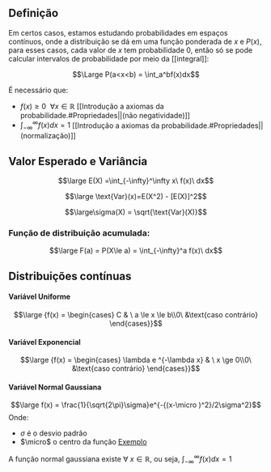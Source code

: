 
## Definição

Em certos casos, estamos estudando probabilidades em espaços contínuos, onde a distribuição se dá em uma função ponderada de $x$ e $P(x)$, para esses casos, cada valor de $x$ tem probabilidade 0, então só se pode calcular intervalos de probabilidade por meio da [[integral]]:

$$\Large P(a<x<b) = \int_a^bf(x)dx$$

É necessário que:

-  $f(x)\ge0 \ \ \forall x \in \mathbb{R}$ [[Introdução a axiomas da probabilidade.#Propriedades||(não negatividade)]]
- $\int_{-\infty}^{\infty }f(x)dx = 1$ [[Introdução a axiomas da probabilidade.#Propriedades||(normalização)]]

## Valor Esperado e Variância

$$\large E(X) =\int_{-\infty}^\infty x\ f(x)\ dx$$

$$\large \text{Var}(x)=E(X^2) - [E(X)]^2$$

$$\large\sigma(X) = \sqrt{\text{Var}(X)}$$

### Função de distribuição acumulada:

$$\large F(a) = P(X\le a) = \int_{-\infty}^a f(x)\ dx$$
## Distribuições contínuas

#### Variável Uniforme
$$\large {f(x) = \begin{cases} C & \ a \le x \le b\\0\ &\text{caso contrário} \end{cases}}$$
#### Variável Exponencial
$$\large {f(x) = \begin{cases} \lambda e ^{-\lambda x} & \ x \ge 0\\0\ &\text{caso contrário} \end{cases}}$$
#### Variável Normal Gaussiana
$$\large f(x) = \frac{1}{\sqrt{2\pi}\sigma}e^{-{(x-\micro )^2}/2\sigma^2}$$
Onde:
- $\sigma$ é o desvio padrão
- $\micro$ o centro da função
[Exemplo](https://www.desmos.com/calculator/vopqrpcmmz?lang=pt-BR)

A função normal gaussiana existe $\forall \ x\in\mathbb{R}$, ou seja, $\int_{-\infty}^{\infty}f(x)dx = 1$

